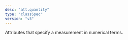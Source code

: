```yaml
---
desc: "att.quantity"
type: "classSpec"
version: "v3"
---
```


Attributes that specify a measurement in numerical terms.